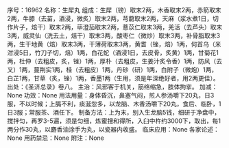 序号：16962
名称：生犀丸
组成：生犀（镑）取末2两，木香取末2两，赤箭取末2两，牛膝（去苗，酒浸，微炙）取末2两，芎藭取末2两，天麻（浆水煮1日，切作片子，焙干）取末2两，荜澄茄取末2两，薏苡仁取末3两，羌活（去芦头）取末3两，威灵仙（洗去土，焙干）取末3两，酸枣仁（微炒）取末3两，补骨脂取末3两，生干地黄（焙）取末3两，干薄荷取末3两，黄耆（锉，焙）1两，何首乌（米泔浸5日，竹刀子切，焙）1两，白花蛇（酒浸1日，去皮骨，炙黄）1两，甘菊花1两，杜仲（去粗皮，炙，锉）1两，厚朴（去粗皮，生姜汁炙令香）1两，防风（去叉）1两，蔓荆实1两，桂（去粗皮）1两，丹砂（研）1两，白附子（微炮）1两，白芷1两，甘草（炙，锉）1两，香墨1两（生用，须是年深绝好者，用2两更佳）。
出处：《圣济总录》卷八。
主治：风邪客于机关，筋络缩急，肢体拘挛。
加减：None
功效：None
用法用量：身体昏沉，鼻塞气闷，煎人参汤嚼下20丸，日3服，不以时候；上膈不利，痰涎忽多，以龙脑、木香汤嚼下20丸，食后、临卧，1日3服；常服茶、酒任下。
制备方法：上为末，别入生龙脑5钱，细研于净盘中，搅拌匀，再罗3-5遍，须是匀细，炼蜜搜和得所，入臼中杵约3000下，取出，每1两分作30丸，以麝香油涂手为丸，以瓷器内收盛。
临床应用：None
各家论述：None
用药禁忌：None
附注：None
